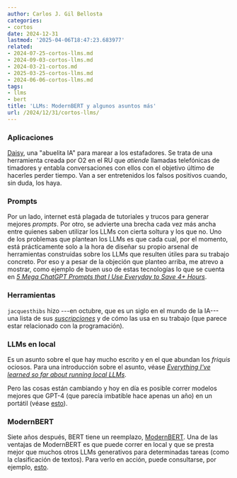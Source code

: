 ```yaml
---
author: Carlos J. Gil Bellosta
categories:
- cortos
date: 2024-12-31
lastmod: '2025-04-06T18:47:23.683977'
related:
- 2024-07-25-cortos-llms.md
- 2024-09-03-cortos-llms.md
- 2024-03-21-cortos.md
- 2025-03-25-cortos-llms.md
- 2024-06-06-cortos-llms.md
tags:
- llms
- bert
title: 'LLMs: ModernBERT y algunos asuntos más'
url: /2024/12/31/cortos-llms/
---
```


### Aplicaciones

[Daisy](https://news.virginmediao2.co.uk/o2-unveils-daisy-the-ai-granny-wasting-scammers-time/), una "abuelita IA" para marear a los estafadores. Se trata de una herramienta creada por O2 en el RU que _atiende_ llamadas telefónicas de timadores y entabla conversaciones con ellos con el objetivo último de hacerles perder tiempo. Van a ser entretenidos los falsos positivos cuando, sin duda, los haya.

### Prompts

Por un lado, internet está plagada de tutoriales y trucos para generar mejores _prompts_. Por otro, se advierte una brecha cada vez más ancha entre quienes saben utilizar los LLMs con cierta soltura y los que no. Uno de los problemas que plantean los LLMs es que cada cual, por el momento, está prácticamente solo a la hora de diseñar su propio arsenal de herramientas construidas sobre los LLMs que resulten útiles para su trabajo concreto. Por eso y a pesar de la objeción que planteo arriba, me atrevo a mostrar, como ejemplo de buen uso de estas tecnologías lo que se cuenta en [_5 Mega ChatGPT Prompts that I Use Everyday to Save 4+ Hours_](https://ai.plainenglish.io/5-mega-chatgpt-prompts-that-i-use-everyday-to-save-4-hours-21efeb1918c5).

### Herramientas

`jacquesthibs` hizo ---en octubre, que es un siglo en el mundo de la IA--- una lista de sus
[_suscripciones_](https://www.lesswrong.com/posts/CYYBW8QCMK722GDpz/how-much-i-m-paying-for-ai-productivity-software-and-the)
y de cómo las usa en su trabajo (que parece estar relacionado con la programación).

### LLMs en local

Es un asunto sobre el que hay mucho escrito y en el que abundan los _friquis_ ociosos. Para una introducción sobre el asunto, véase [_Everything I've learned so far about running local LLMs_](https://nullprogram.com/blog/2024/11/10/).

Pero las cosas están cambiando y hoy en día es posible correr modelos mejores que GPT-4 (que parecía imbatible hace apenas un año) en un portátil (véase [esto](https://simonwillison.net/2024/Dec/9/llama-33-70b/)).

### ModernBERT

Siete años después, BERT tiene un reemplazo, [ModernBERT](https://www.answer.ai/posts/2024-12-19-modernbert.html). Una de las ventajas de ModernBERT es que puede correr en local y que se presta mejor que muchos otros LLMs generativos para determinadas tareas (como la clasificación de textos). Para verlo en acción, puede consultarse, por ejemplo, [esto](https://www.markhw.com/blog/topicmodeling2).
